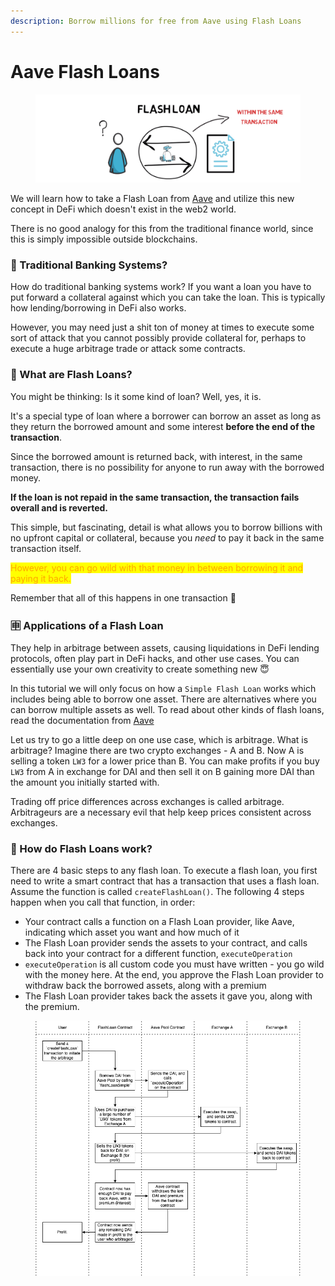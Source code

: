 ```yaml
---
description: Borrow millions for free from Aave using Flash Loans
---
```


# Aave Flash Loans

<figure><img src=".gitbook/assets/image.png" alt=""><figcaption></figcaption></figure>

We will learn how to take a Flash Loan from [Aave](https://aave.com/) and utilize this new concept in DeFi which doesn't exist in the web2 world.&#x20;

There is no good analogy for this from the traditional finance world, since this is simply impossible outside blockchains.

### 🏦 Traditional Banking Systems?

How do traditional banking systems work? If you want a loan you have to put forward a collateral against which you can take the loan. This is typically how lending/borrowing in DeFi also works.

However, you may need just a shit ton of money at times to execute some sort of attack that you cannot possibly provide collateral for, perhaps to execute a huge arbitrage trade or attack some contracts.

### 📸 What are Flash Loans?

You might be thinking: Is it some kind of loan? Well, yes, it is.&#x20;

It's a special type of loan where a borrower can borrow an asset as long as they return the borrowed amount and some interest **before the end of the transaction**.&#x20;

Since the borrowed amount is returned back, with interest, in the same transaction, there is no possibility for anyone to run away with the borrowed money.&#x20;

**If the loan is not repaid in the same transaction, the transaction fails overall and is reverted.**

This simple, but fascinating, detail is what allows you to borrow billions with no upfront capital or collateral, because you _need_ to pay it back in the same transaction itself.&#x20;

<mark style="color:orange;">However, you can go wild with that money in between borrowing it and paying it back.</mark>

Remember that all of this happens in one transaction 👀

### 🈸 Applications of a Flash Loan

They help in arbitrage between assets, causing liquidations in DeFi lending protocols, often play part in DeFi hacks, and other use cases. You can essentially use your own creativity to create something new 😇

In this tutorial we will only focus on how a `Simple Flash Loan` works which includes being able to borrow one asset. There are alternatives where you can borrow multiple assets as well. To read about other kinds of flash loans, read the documentation from [Aave](https://docs.aave.com/developers/guides/flash-loans)

Let us try to go a little deep on one use case, which is arbitrage. What is arbitrage? Imagine there are two crypto exchanges - A and B. Now A is selling a token `LW3` for a lower price than B. You can make profits if you buy `LW3` from A in exchange for DAI and then sell it on B gaining more DAI than the amount you initially started with.

Trading off price differences across exchanges is called arbitrage. Arbitrageurs are a necessary evil that help keep prices consistent across exchanges.

### 🤔 How do Flash Loans work?

There are 4 basic steps to any flash loan. To execute a flash loan, you first need to write a smart contract that has a transaction that uses a flash loan. Assume the function is called `createFlashLoan()`. The following 4 steps happen when you call that function, in order:

* Your contract calls a function on a Flash Loan provider, like Aave, indicating which asset you want and how much of it
* The Flash Loan provider sends the assets to your contract, and calls back into your contract for a different function, `executeOperation`
* `executeOperation` is all custom code you must have written - you go wild with the money here. At the end, you approve the Flash Loan provider to withdraw back the borrowed assets, along with a premium
* The Flash Loan provider takes back the assets it gave you, along with the premium.

<figure><img src=".gitbook/assets/image (2).png" alt=""><figcaption></figcaption></figure>













